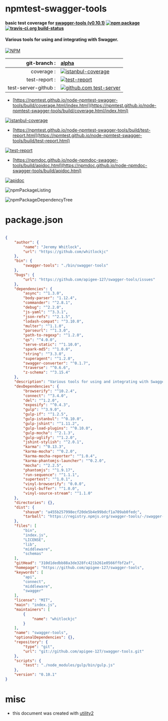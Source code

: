 # npmtest-swagger-tools

#### basic test coverage for  [swagger-tools (v0.10.1)](https://github.com/apigee-127/swagger-tools)  [![npm package](https://img.shields.io/npm/v/npmtest-swagger-tools.svg?style=flat-square)](https://www.npmjs.org/package/npmtest-swagger-tools) [![travis-ci.org build-status](https://api.travis-ci.org/npmtest/node-npmtest-swagger-tools.svg)](https://travis-ci.org/npmtest/node-npmtest-swagger-tools)

#### Various tools for using and integrating with Swagger.

[![NPM](https://nodei.co/npm/swagger-tools.png?downloads=true&downloadRank=true&stars=true)](https://www.npmjs.com/package/swagger-tools)

| git-branch : | [alpha](https://github.com/npmtest/node-npmtest-swagger-tools/tree/alpha)|
|--:|:--|
| coverage : | [![istanbul-coverage](https://npmtest.github.io/node-npmtest-swagger-tools/build/coverage.badge.svg)](https://npmtest.github.io/node-npmtest-swagger-tools/build/coverage.html/index.html)|
| test-report : | [![test-report](https://npmtest.github.io/node-npmtest-swagger-tools/build/test-report.badge.svg)](https://npmtest.github.io/node-npmtest-swagger-tools/build/test-report.html)|
| test-server-github : | [![github.com test-server](https://npmtest.github.io/node-npmtest-swagger-tools/GitHub-Mark-32px.png)](https://npmtest.github.io/node-npmtest-swagger-tools/build/app/index.html) | | build-artifacts : | [![build-artifacts](https://npmtest.github.io/node-npmtest-swagger-tools/glyphicons_144_folder_open.png)](https://github.com/npmtest/node-npmtest-swagger-tools/tree/gh-pages/build)|

- [https://npmtest.github.io/node-npmtest-swagger-tools/build/coverage.html/index.html](https://npmtest.github.io/node-npmtest-swagger-tools/build/coverage.html/index.html)

[![istanbul-coverage](https://npmtest.github.io/node-npmtest-swagger-tools/build/screenCapture.buildCi.browser.%252Ftmp%252Fbuild%252Fcoverage.lib.html.png)](https://npmtest.github.io/node-npmtest-swagger-tools/build/coverage.html/index.html)

- [https://npmtest.github.io/node-npmtest-swagger-tools/build/test-report.html](https://npmtest.github.io/node-npmtest-swagger-tools/build/test-report.html)

[![test-report](https://npmtest.github.io/node-npmtest-swagger-tools/build/screenCapture.buildCi.browser.%252Ftmp%252Fbuild%252Ftest-report.html.png)](https://npmtest.github.io/node-npmtest-swagger-tools/build/test-report.html)

- [https://npmdoc.github.io/node-npmdoc-swagger-tools/build/apidoc.html](https://npmdoc.github.io/node-npmdoc-swagger-tools/build/apidoc.html)

[![apidoc](https://npmdoc.github.io/node-npmdoc-swagger-tools/build/screenCapture.buildCi.browser.%252Ftmp%252Fbuild%252Fapidoc.html.png)](https://npmdoc.github.io/node-npmdoc-swagger-tools/build/apidoc.html)

![npmPackageListing](https://npmtest.github.io/node-npmtest-swagger-tools/build/screenCapture.npmPackageListing.svg)

![npmPackageDependencyTree](https://npmtest.github.io/node-npmtest-swagger-tools/build/screenCapture.npmPackageDependencyTree.svg)



# package.json

```json

{
    "author": {
        "name": "Jeremy Whitlock",
        "url": "https://github.com/whitlockjc"
    },
    "bin": {
        "swagger-tools": "./bin/swagger-tools"
    },
    "bugs": {
        "url": "https://github.com/apigee-127/swagger-tools/issues"
    },
    "dependencies": {
        "async": "^1.3.0",
        "body-parser": "1.12.4",
        "commander": "^2.8.1",
        "debug": "^2.2.0",
        "js-yaml": "^3.3.1",
        "json-refs": "^2.1.5",
        "lodash-compat": "^3.10.0",
        "multer": "^1.1.0",
        "parseurl": "^1.3.0",
        "path-to-regexp": "^1.2.0",
        "qs": "^4.0.0",
        "serve-static": "^1.10.0",
        "spark-md5": "^1.0.0",
        "string": "^3.3.0",
        "superagent": "^1.2.0",
        "swagger-converter": "^0.1.7",
        "traverse": "^0.6.6",
        "z-schema": "^3.15.4"
    },
    "description": "Various tools for using and integrating with Swagger.",
    "devDependencies": {
        "browserify": "^10.2.4",
        "connect": "^3.4.0",
        "del": "^1.2.0",
        "exposify": "^0.4.3",
        "gulp": "^3.9.0",
        "gulp-if": "^1.2.5",
        "gulp-istanbul": "^0.10.0",
        "gulp-jshint": "^1.11.2",
        "gulp-load-plugins": "^0.10.0",
        "gulp-mocha": "^2.1.3",
        "gulp-uglify": "^1.2.0",
        "jshint-stylish": "^2.0.1",
        "karma": "^0.13.3",
        "karma-mocha": "^0.2.0",
        "karma-mocha-reporter": "^1.0.4",
        "karma-phantomjs-launcher": "^0.2.0",
        "mocha": "^2.2.5",
        "phantomjs": "^1.9.17",
        "run-sequence": "^1.1.1",
        "supertest": "^1.0.1",
        "vinyl-browserify": "0.0.0",
        "vinyl-buffer": "^1.0.0",
        "vinyl-source-stream": "^1.1.0"
    },
    "directories": {},
    "dist": {
        "shasum": "a455b257998ecf20de5b4e99bdcf1a709ab0fedc",
        "tarball": "https://registry.npmjs.org/swagger-tools/-/swagger-tools-0.10.1.tgz"
    },
    "files": [
        "bin",
        "index.js",
        "LICENSE",
        "lib",
        "middleware",
        "schemas"
    ],
    "gitHead": "310d1dedbb88a3de328fc421b261e0566ffbf2af",
    "homepage": "https://github.com/apigee-127/swagger-tools",
    "keywords": [
        "api",
        "connect",
        "middleware",
        "swagger"
    ],
    "license": "MIT",
    "main": "index.js",
    "maintainers": [
        {
            "name": "whitlockjc"
        }
    ],
    "name": "swagger-tools",
    "optionalDependencies": {},
    "repository": {
        "type": "git",
        "url": "git://github.com/apigee-127/swagger-tools.git"
    },
    "scripts": {
        "test": "./node_modules/gulp/bin/gulp.js"
    },
    "version": "0.10.1"
}
```



# misc
- this document was created with [utility2](https://github.com/kaizhu256/node-utility2)

